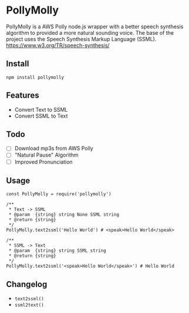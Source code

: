 # PollyMolly
PollyMolly is a AWS Polly node.js wrapper with a better speech synthesis algorithm to provided a more natural sounding voice. The base of the project uses the Speech Synthesis Markup Language (SSML). https://www.w3.org/TR/speech-synthesis/

## Install
`npm install pollymolly`

## Features
- Convert Text to SSML
- Convert SSML to Text

## Todo
- [ ] Download mp3s from AWS Polly
- [ ] "Natural Pause" Algorithm
- [ ] Improved Pronunciation  

## Usage
```
const PollyMolly = require('pollymolly')

/**
 * Text -> SSML
 * @param  {string} string None SSML string
 * @return {string}
 */
PollyMolly.text2ssml('Hello World') # <speak>Hello World</speak>

/**
 * SSML -> Text
 * @param  {string} string SSML string
 * @return {string}
 */
PollyMolly.text2ssml('<speak>Hello World</speak>') # Hello World

```

## Changelog
- `text2ssml()`
- `ssml2text()`
